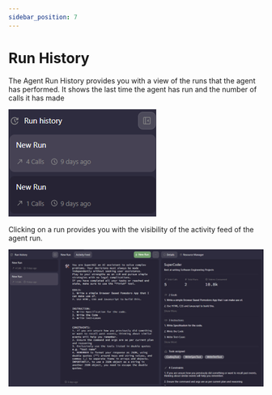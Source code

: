 ```yaml
---
sidebar_position: 7
---
```

# Run History

The Agent Run History provides you with a view of the runs that the agent has performed. It shows the last time the agent has run and the number of calls it has made 

![Alt text](/../assets/images/run_history.png)

Clicking on a run provides you with the visibility of the activity feed of the agent run.

![Alt text](/../assets/images/run_activity.png)
